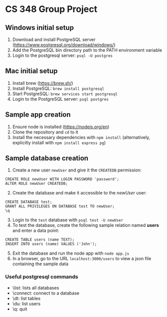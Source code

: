 # CS 348 Group Project

## Windows initial setup
1. Download and install PostgreSQL server (https://www.postgresql.org/download/windows/)
2. Add the PostgreSQL bin directory path to the PATH environment variable
3. Login to the postgresql server: `psql -U postgres`

## Mac initial setup
1. Install brew (https://brew.sh/)
2. Install PostgreSQL: `brew install postgresql`
3. Start PostgreSQL: `brew services start postgresql`
4. Login to the PostgreSQL server: `psql postgres`

## Sample app creation
1. Ensure node is installed (https://nodejs.org/en)
2. Clone the repository and `cd` to it
3. Install the necessary dependencies with `npm install` (alternatively, explicitly install with `npm install express pg`)

## Sample database creation
1. Create a new user `newUser` and give it the `CREATEDB` permission:
```
CREATE ROLE newUser WITH LOGIN PASSWORD 'password';
ALTER ROLE newUser CREATEDB;
```
2. Create the database and make it accessible to the *newUser* user:
```
CREATE DATABASE test;
GRANT ALL PRIVILEGES ON DATABASE test TO newUser;
\q
```
3. Login to the `test` database with `psql test -U newUser`
4. To test the database, create the following sample relation named **users** and enter a data point:
```
CREATE TABLE users (name TEXT);
INSERT INTO users (name) VALUES ('John');
```
5. Exit the database and run the node app with `node app.js`
6. In a browser, go to the URL `localhost:3000/users` to view a json file containing the sample data

### Useful postgresql commands
* \list: lists all databases
* \connect: connect to a database
* \dt: list tables
* \du: list users
* \q: quit
